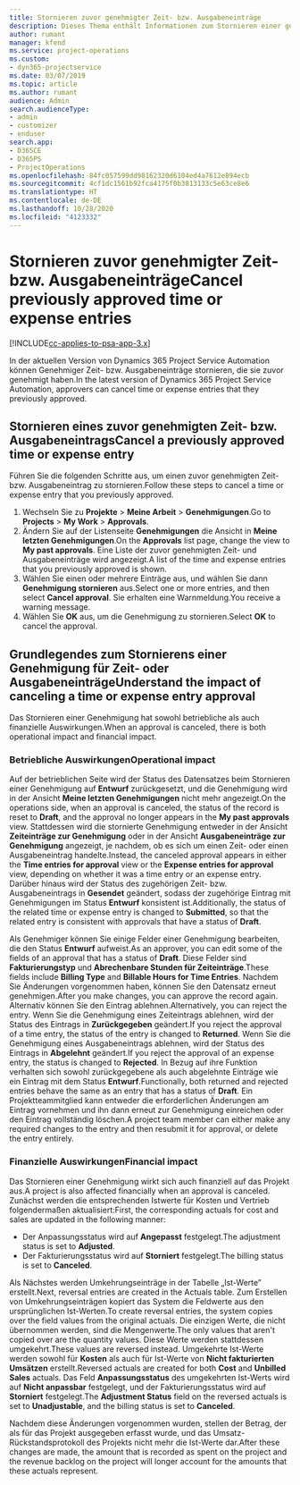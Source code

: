 ```yaml
---
title: Stornieren zuvor genehmigter Zeit- bzw. Ausgabeneinträge
description: Dieses Thema enthält Informationen zum Stornieren einer genehmigten Projektzeit- und -Ausgabentransaktion.
author: rumant
manager: kfend
ms.service: project-operations
ms.custom:
- dyn365-projectservice
ms.date: 03/07/2019
ms.topic: article
ms.author: rumant
audience: Admin
search.audienceType:
- admin
- customizer
- enduser
search.app:
- D365CE
- D365PS
- ProjectOperations
ms.openlocfilehash: 84fc057599dd98162320d6104ed4a7612e894ecb
ms.sourcegitcommit: 4cf1dc1561b92fca4175f0b3813133c5e63ce8e6
ms.translationtype: HT
ms.contentlocale: de-DE
ms.lasthandoff: 10/28/2020
ms.locfileid: "4123332"
---
```

# <a name="cancel-previously-approved-time-or-expense-entries"></a><span data-ttu-id="68895-103">Stornieren zuvor genehmigter Zeit- bzw. Ausgabeneinträge</span><span class="sxs-lookup"><span data-stu-id="68895-103">Cancel previously approved time or expense entries</span></span>

[!INCLUDE[cc-applies-to-psa-app-3.x](../includes/cc-applies-to-psa-app-3x.md)]

<span data-ttu-id="68895-104">In der aktuellen Version von Dynamics 365 Project Service Automation können Genehmiger Zeit- bzw. Ausgabeneinträge stornieren, die sie zuvor genehmigt haben.</span><span class="sxs-lookup"><span data-stu-id="68895-104">In the latest version of Dynamics 365 Project Service Automation, approvers can cancel time or expense entries that they previously approved.</span></span>

## <a name="cancel-a-previously-approved-time-or-expense-entry"></a><span data-ttu-id="68895-105">Stornieren eines zuvor genehmigten Zeit- bzw. Ausgabeneintrags</span><span class="sxs-lookup"><span data-stu-id="68895-105">Cancel a previously approved time or expense entry</span></span>

<span data-ttu-id="68895-106">Führen Sie die folgenden Schritte aus, um einen zuvor genehmigten Zeit- bzw. Ausgabeneintrag zu stornieren.</span><span class="sxs-lookup"><span data-stu-id="68895-106">Follow these steps to cancel a time or expense entry that you previously approved.</span></span>

1. <span data-ttu-id="68895-107">Wechseln Sie zu **Projekte** \> **Meine Arbeit** \> **Genehmigungen**.</span><span class="sxs-lookup"><span data-stu-id="68895-107">Go to **Projects** \> **My Work** \> **Approvals**.</span></span>
2. <span data-ttu-id="68895-108">Ändern Sie auf der Listenseite **Genehmigungen** die Ansicht in **Meine letzten Genehmigungen**.</span><span class="sxs-lookup"><span data-stu-id="68895-108">On the **Approvals** list page, change the view to **My past approvals**.</span></span> <span data-ttu-id="68895-109">Eine Liste der zuvor genehmigten Zeit- und Ausgabeneinträge wird angezeigt.</span><span class="sxs-lookup"><span data-stu-id="68895-109">A list of the time and expense entries that you previously approved is shown.</span></span>
3. <span data-ttu-id="68895-110">Wählen Sie einen oder mehrere Einträge aus, und wählen Sie dann **Genehmigung stornieren** aus.</span><span class="sxs-lookup"><span data-stu-id="68895-110">Select one or more entries, and then select **Cancel approval**.</span></span> <span data-ttu-id="68895-111">Sie erhalten eine Warnmeldung.</span><span class="sxs-lookup"><span data-stu-id="68895-111">You receive a warning message.</span></span>
4. <span data-ttu-id="68895-112">Wählen Sie **OK** aus, um die Genehmigung zu stornieren.</span><span class="sxs-lookup"><span data-stu-id="68895-112">Select **OK** to cancel the approval.</span></span>

## <a name="understand-the-impact-of-canceling-a-time-or-expense-entry-approval"></a><span data-ttu-id="68895-113">Grundlegendes zum Stornierens einer Genehmigung für Zeit- oder Ausgabeneinträge</span><span class="sxs-lookup"><span data-stu-id="68895-113">Understand the impact of canceling a time or expense entry approval</span></span>

<span data-ttu-id="68895-114">Das Stornieren einer Genehmigung hat sowohl betriebliche als auch finanzielle Auswirkungen.</span><span class="sxs-lookup"><span data-stu-id="68895-114">When an approval is canceled, there is both operational impact and financial impact.</span></span>

### <a name="operational-impact"></a><span data-ttu-id="68895-115">Betriebliche Auswirkungen</span><span class="sxs-lookup"><span data-stu-id="68895-115">Operational impact</span></span>

<span data-ttu-id="68895-116">Auf der betrieblichen Seite wird der Status des Datensatzes beim Stornieren einer Genehmigung auf **Entwurf** zurückgesetzt, und die Genehmigung wird in der Ansicht **Meine letzten Genehmigungen** nicht mehr angezeigt.</span><span class="sxs-lookup"><span data-stu-id="68895-116">On the operations side, when an approval is canceled, the status of the record is reset to **Draft**, and the approval no longer appears in the **My past approvals** view.</span></span> <span data-ttu-id="68895-117">Stattdessen wird die stornierte Genehmigung entweder in der Ansicht **Zeiteinträge zur Genehmigung** oder in der Ansicht **Ausgabeneinträge zur Genehmigung** angezeigt, je nachdem, ob es sich um einen Zeit- oder einen Ausgabeneintrag handelte.</span><span class="sxs-lookup"><span data-stu-id="68895-117">Instead, the canceled approval appears in either the **Time entries for approval** view or the **Expense entries for approval** view, depending on whether it was a time entry or an expense entry.</span></span> <span data-ttu-id="68895-118">Darüber hinaus wird der Status des zugehörigen Zeit- bzw. Ausgabeneintrags in **Gesendet** geändert, sodass der zugehörige Eintrag mit Genehmigungen im Status **Entwurf** konsistent ist.</span><span class="sxs-lookup"><span data-stu-id="68895-118">Additionally, the status of the related time or expense entry is changed to **Submitted**, so that the related entry is consistent with approvals that have a status of **Draft**.</span></span>

<span data-ttu-id="68895-119">Als Genehmiger können Sie einige Felder einer Genehmigung bearbeiten, die den Status **Entwurf** aufweist.</span><span class="sxs-lookup"><span data-stu-id="68895-119">As an approver, you can edit some of the fields of an approval that has a status of **Draft**.</span></span> <span data-ttu-id="68895-120">Diese Felder sind **Fakturierungstyp** und **Abrechenbare Stunden für Zeiteinträge**.</span><span class="sxs-lookup"><span data-stu-id="68895-120">These fields include **Billing Type** and **Billable Hours for Time Entries**.</span></span> <span data-ttu-id="68895-121">Nachdem Sie Änderungen vorgenommen haben, können Sie den Datensatz erneut genehmigen.</span><span class="sxs-lookup"><span data-stu-id="68895-121">After you make changes, you can approve the record again.</span></span> <span data-ttu-id="68895-122">Alternativ können Sie den Eintrag ablehnen.</span><span class="sxs-lookup"><span data-stu-id="68895-122">Alternatively, you can reject the entry.</span></span> <span data-ttu-id="68895-123">Wenn Sie die Genehmigung eines Zeiteintrags ablehnen, wird der Status des Eintrags in **Zurückgegeben** geändert.</span><span class="sxs-lookup"><span data-stu-id="68895-123">If you reject the approval of a time entry, the status of the entry is changed to **Returned**.</span></span> <span data-ttu-id="68895-124">Wenn Sie die Genehmigung eines Ausgabeneintrags ablehnen, wird der Status des Eintrags in **Abgelehnt** geändert.</span><span class="sxs-lookup"><span data-stu-id="68895-124">If you reject the approval of an expense entry, the status is changed to **Rejected**.</span></span> <span data-ttu-id="68895-125">In Bezug auf ihre Funktion verhalten sich sowohl zurückgegebene als auch abgelehnte Einträge wie ein Eintrag mit dem Status **Entwurf**.</span><span class="sxs-lookup"><span data-stu-id="68895-125">Functionally, both returned and rejected entries behave the same as an entry that has a status of **Draft**.</span></span> <span data-ttu-id="68895-126">Ein Projektteammitglied kann entweder die erforderlichen Änderungen am Eintrag vornehmen und ihn dann erneut zur Genehmigung einreichen oder den Eintrag vollständig löschen.</span><span class="sxs-lookup"><span data-stu-id="68895-126">A project team member can either make any required changes to the entry and then resubmit it for approval, or delete the entry entirely.</span></span>

### <a name="financial-impact"></a><span data-ttu-id="68895-127">Finanzielle Auswirkungen</span><span class="sxs-lookup"><span data-stu-id="68895-127">Financial impact</span></span>

<span data-ttu-id="68895-128">Das Stornieren einer Genehmigung wirkt sich auch finanziell auf das Projekt aus.</span><span class="sxs-lookup"><span data-stu-id="68895-128">A project is also affected financially when an approval is canceled.</span></span> <span data-ttu-id="68895-129">Zunächst werden die entsprechenden Istwerte für Kosten und Vertrieb folgendermaßen aktualisiert:</span><span class="sxs-lookup"><span data-stu-id="68895-129">First, the corresponding actuals for cost and sales are updated in the following manner:</span></span>

- <span data-ttu-id="68895-130">Der Anpassungsstatus wird auf **Angepasst** festgelegt.</span><span class="sxs-lookup"><span data-stu-id="68895-130">The adjustment status is set to **Adjusted**.</span></span>
- <span data-ttu-id="68895-131">Der Fakturierungsstatus wird auf **Storniert** festgelegt.</span><span class="sxs-lookup"><span data-stu-id="68895-131">The billing status is set to **Canceled**.</span></span>

<span data-ttu-id="68895-132">Als Nächstes werden Umkehrungseinträge in der Tabelle „Ist-Werte” erstellt.</span><span class="sxs-lookup"><span data-stu-id="68895-132">Next, reversal entries are created in the Actuals table.</span></span> <span data-ttu-id="68895-133">Zum Erstellen von Umkehrungseinträgen kopiert das System die Feldwerte aus den ursprünglichen Ist-Werten.</span><span class="sxs-lookup"><span data-stu-id="68895-133">To create reversal entries, the system copies over the field values from the original actuals.</span></span> <span data-ttu-id="68895-134">Die einzigen Werte, die nicht übernommen werden, sind die Mengenwerte.</span><span class="sxs-lookup"><span data-stu-id="68895-134">The only values that aren't copied over are the quantity values.</span></span> <span data-ttu-id="68895-135">Diese Werte werden stattdessen umgekehrt.</span><span class="sxs-lookup"><span data-stu-id="68895-135">These values are reversed instead.</span></span> <span data-ttu-id="68895-136">Umgekehrte Ist-Werte werden sowohl für **Kosten** als auch für Ist-Werte von **Nicht fakturierten Umsätzen** erstellt.</span><span class="sxs-lookup"><span data-stu-id="68895-136">Reversed actuals are created for both **Cost** and **Unbilled Sales** actuals.</span></span> <span data-ttu-id="68895-137">Das Feld **Anpassungsstatus** des umgekehrten Ist-Werts wird auf **Nicht anpassbar** festgelegt, und der Fakturierungsstatus wird auf **Storniert** festgelegt.</span><span class="sxs-lookup"><span data-stu-id="68895-137">The **Adjustment Status** field on the reversed actuals is set to **Unadjustable**, and the billing status is set to **Canceled**.</span></span>

<span data-ttu-id="68895-138">Nachdem diese Änderungen vorgenommen wurden, stellen der Betrag, der als für das Projekt ausgegeben erfasst wurde, und das Umsatz-Rückstandsprotokoll des Projekts nicht mehr die Ist-Werte dar.</span><span class="sxs-lookup"><span data-stu-id="68895-138">After these changes are made, the amount that is recorded as spent on the project and the revenue backlog on the project will longer account for the amounts that these actuals represent.</span></span>
